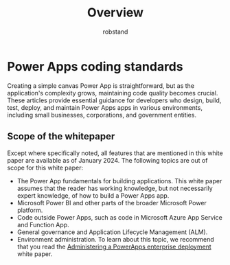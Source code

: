 ﻿---
title: Overview
description: Overview
ms.date: 04/26/2024
ms.topic: guidance
ms.service: powerapps
author: robstand
ms.author: rstand
---

# Power Apps coding standards

Creating a simple canvas Power App is straightforward, but as the application's complexity grows, maintaining code quality becomes crucial. These articles provide essential guidance for developers who design, build, test, deploy, and maintain Power Apps apps in various environments, including small businesses, corporations, and government entities.
 
## Scope of the whitepaper

Except where specifically noted, all features that are mentioned in this white paper are available as of January 2024. The following topics are out of scope for this white paper:

- The Power App fundamentals for building applications. This white paper assumes that the reader has working knowledge, but not necessarily expert knowledge, of how to build a Power Apps app. 
- Microsoft Power BI and other parts of the broader Microsoft Power platform.
- Code outside Power Apps, such as code in Microsoft Azure App Service and Function App.
- General governance and Application Lifecycle Management (ALM).
- Environment administration. To learn about this topic, we recommend that you read the [Administering a PowerApps enterprise deployment](/powerapps/administrator/admin-powerapps-enterprise-deployment) white paper.
